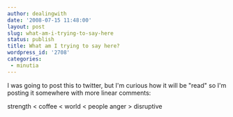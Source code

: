 ```yaml
---
author: dealingwith
date: '2008-07-15 11:48:00'
layout: post
slug: what-am-i-trying-to-say-here
status: publish
title: What am I trying to say here?
wordpress_id: '2708'
categories:
 - minutia
---
```


I was going to post this to twitter, but I'm curious how it will be "read" so
I'm posting it somewhere with more linear comments:

strength < coffee < world < people anger > disruptive

